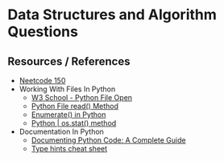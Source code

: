 # Data Structures and Algorithm Questions

## Resources / References
- [Neetcode 150](https://neetcode.io/practice)
- Working With Files In Python
  - [W3 School - Python File Open](https://www.w3schools.com/python/python_file_handling.asp)
  - [Python File read() Method](https://www.w3schools.com/python/ref_file_read.asp)
  - [Enumerate() in Python](https://www.geeksforgeeks.org/enumerate-in-python/)
  - [Python | os.stat() method](https://www.geeksforgeeks.org/python-os-stat-method/)
- Documentation In Python
  - [Documenting Python Code: A Complete Guide](https://realpython.com/documenting-python-code/#why-documenting-your-code-is-so-important)
  - [Type hints cheat sheet](https://mypy.readthedocs.io/en/stable/cheat_sheet_py3.html)
  